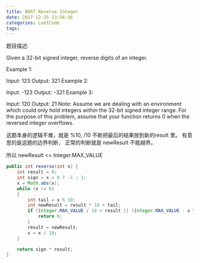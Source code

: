 ```yaml
---
title: 0007 Reverse Integer
date: 2017-12-25 23:56:56
categories: LeetCode
tags:
---
```


题目描述:

Given a 32-bit signed integer, reverse digits of an integer.

Example 1:

Input: 123
Output:  321
Example 2:

Input: -123
Output: -321
Example 3:

Input: 120
Output: 21
Note:
Assume we are dealing with an environment which could only hold integers within the 32-bit signed integer range. For the purpose of this problem, assume that your function returns 0 when the reversed integer overflows.

这题本身的逻辑不难，就是 %10, /10 不断把最后的结果放到新的result 里。
有意思的是这题的边界判断，
正常的判断就是 newResult 不能越界。

所以 newResult <= Integer.MAX_VALUE 



```java
public int reverse(int x) {
    int result = 0;
    int sign = x < 0 ? -1 : 1;
    x = Math.abs(x);
    while (x != 0)
    {
        int tail = x % 10;
        int newResult = result * 10 + tail;
        if (Integer.MAX_VALUE / 10 < result || (Integer.MAX_VALUE - x % 10) < result * 10) {
            return 0;
        }
        result = newResult;
        x = x / 10;
    }

    return sign * result;
}

```


